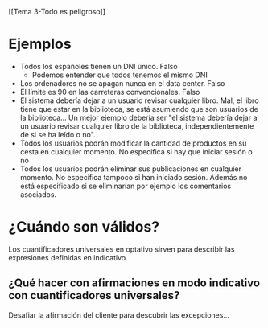 [[Tema 3-Todo es peligroso]]

# Ejemplos
+ Todos los españoles tienen un DNI único. Falso
	+ Podemos entender que todos tenemos el mismo DNI
+ Los ordenadores no se apagan nunca en el data center. Falso
+ El límite es 90 en las carreteras convencionales. Falso
+ El sistema debería dejar a un usuario revisar cualquier libro. Mal, el libro tiene que estar en la biblioteca, se está asumiendo que son usuarios de la biblioteca... Un mejor ejemplo debería ser "el sistema debería dejar a un usuario revisar cualquier libro de la biblioteca, independientemente de si se ha leído o no".
+ Todos los usuarios podrán modificar la cantidad de productos en su cesta en cualquier momento. No especifica si hay que iniciar sesión o no
+ Todos los usuarios podrán eliminar sus publicaciones en cualquier momento. No especifica tampoco si han iniciado sesión. Además no está especificado si se eliminarían por ejemplo los comentarios asociados.

# ¿Cuándo son válidos?
Los cuantificadores universales en optativo sirven para describir las expresiones definidas en indicativo.

## ¿Qué hacer con afirmaciones en modo indicativo con cuantificadores universales?
Desafiar la afirmación del cliente para descubrir las excepciones...

